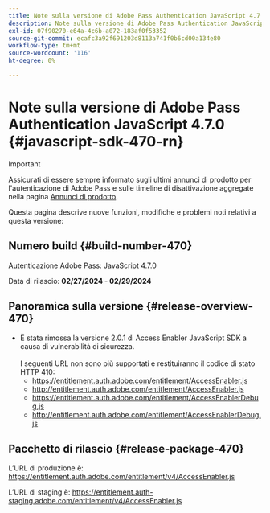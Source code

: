 ```yaml
---
title: Note sulla versione di Adobe Pass Authentication JavaScript 4.7.0
description: Note sulla versione di Adobe Pass Authentication JavaScript 4.7.0
exl-id: 07f90270-e64a-4c6b-a072-183af0f53352
source-git-commit: ecafc3a92f691203d8113a741f0b6cd00a134e80
workflow-type: tm+mt
source-wordcount: '116'
ht-degree: 0%

---
```


# Note sulla versione di Adobe Pass Authentication JavaScript 4.7.0 {#javascript-sdk-470-rn}

>[!IMPORTANT]
>
> Assicurati di essere sempre informato sugli ultimi annunci di prodotto per l&#39;autenticazione di Adobe Pass e sulle timeline di disattivazione aggregate nella pagina [Annunci di prodotto](/help/authentication/product-announcements.md).

Questa pagina descrive nuove funzioni, modifiche e problemi noti relativi a questa versione:

## Numero build {#build-number-470}

Autenticazione Adobe Pass: JavaScript 4.7.0

Data di rilascio: **02/27/2024 - 02/29/2024**

## Panoramica sulla versione {#release-overview-470}

* È stata rimossa la versione 2.0.1 di Access Enabler JavaScript SDK a causa di vulnerabilità di sicurezza.
  <br/><br/>
I seguenti URL non sono più supportati e restituiranno il codice di stato HTTP 410:
   * https://entitlement.auth.adobe.com/entitlement/AccessEnabler.js
   * http://entitlement.auth.adobe.com/entitlement/AccessEnabler.js
   * https://entitlement.auth.adobe.com/entitlement/AccessEnablerDebug.js
   * http://entitlement.auth.adobe.com/entitlement/AccessEnablerDebug.js

## Pacchetto di rilascio {#release-package-470}

L’URL di produzione è: https://entitlement.auth.adobe.com/entitlement/v4/AccessEnabler.js

L’URL di staging è: https://entitlement.auth-staging.adobe.com/entitlement/v4/AccessEnabler.js
